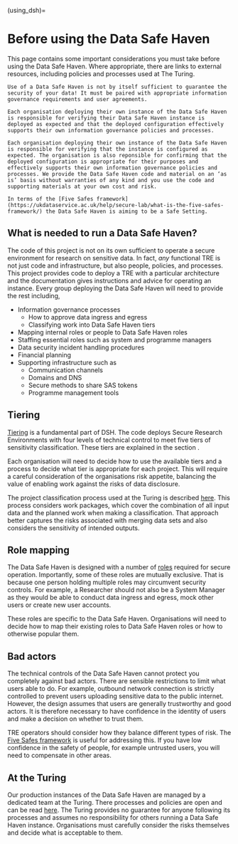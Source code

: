 (using_dsh)=

# Before using the Data Safe Haven

This page contains some important considerations you must take before using the Data Safe Haven.
Where appropriate, there are links to external resources, including policies and processes used at The Turing.

```{warning}
Use of a Data Safe Haven is not by itself sufficient to guarantee the security of your data! It must be paired with appropriate information governance requirements and user agreements.
```

```{warning}
Each organisation deploying their own instance of the Data Safe Haven is responsible for verifying their Data Safe Haven instance is deployed as expected and that the deployed configuration effectively supports their own information governance policies and processes.

Each organisation deploying their own instance of the Data Safe Haven is responsible for verifying that the instance is configured as expected. The organisation is also reponsible for confirming that the deployed configuration is appropriate for their purposes and effectively supports their own information governance policies and processes. We provide the Data Safe Haven code and material on an ‘as is’ basis without warranties of any kind and you use the code and supporting materials at your own cost and risk.
```

```{tip}
In terms of the [Five Safes framework](https://ukdataservice.ac.uk/help/secure-lab/what-is-the-five-safes-framework/) the Data Safe Haven is aiming to be a Safe Setting.
```

## What is needed to run a Data Safe Haven?

The code of this project is not on its own sufficient to operate a secure environment for research on sensitive data.
In fact, _any_ functional TRE is not just code and infrastructure, but also people, policies, and processes.
This project provides code to deploy a TRE with a particular architecture and the documentation gives instructions and advice for operating an instance.
Every group deploying the Data Safe Haven will need to provide the rest including,

- Information governance processes
    - How to approve data ingress and egress
    - Classifying work into Data Safe Haven tiers
- Mapping internal roles or people to Data Safe Haven roles
- Staffing essential roles such as system and programme managers
- Data security incident handling procedures
- Financial planning
- Supporting infrastructure such as
    - Communication channels
    - Domains and DNS
    - Secure methods to share SAS tokens
    - Programme management tools

## Tiering

[Tiering](sensitivity_tiers.md) is a fundamental part of DSH.
The code deploys Secure Research Environments with four levels of technical control to meet five tiers of sensitivity classification.
These tiers are explained in the section [](design_security_objectives).

Each organisation will need to decide how to use the available tiers and a process to decide what tier is appropriate for each project.
This will require a careful consideration of the organisations risk appetite, balancing the value of enabling work against the risks of data disclosure.

The project classification process used at the Turing is described [here](https://alan-turing-institute.github.io/trusted-research/tasks/setting_up_tre/project_initialisation/project_classification.html).
This process considers work packages, which cover the combination of all input data and the planned work when making a classification.
That approach better captures the risks associated with merging data sets and also considers the sensitivity of intended outputs.

## Role mapping

The Data Safe Haven is designed with a number of [roles](roles) required for secure operation.
Importantly, some of these roles are mutually exclusive.
That is because one person holding multiple roles may circumvent security controls.
For example, a Researcher should not also be a System Manager as they would be able to conduct data ingress and egress, mock other users or create new user accounts.

These roles are specific to the Data Safe Haven.
Organisations will need to decide how to map their existing roles to Data Safe Haven roles or how to otherwise popular them.

## Bad actors

The technical controls of the Data Safe Haven cannot protect you completely against bad actors.
There are sensible restrictions to limit what users able to do.
For example, outbound network connection is strictly controlled to prevent users uploading sensitive data to the public internet.
However, the design assumes that users are generally trustworthy and good actors.
It is therefore necessary to have confidence in the identity of users and make a decision on whether to trust them.

TRE operators should consider how they balance different types of risk.
The [Five Safes framework](https://ukdataservice.ac.uk/help/secure-lab/what-is-the-five-safes-framework/) is useful for addressing this.
If you have low confidence in the safety of people, for example untrusted users, you will need to compensate in other areas.

## At the Turing

Our production instances of the Data Safe Haven are managed by a dedicated team at the Turing.
There processes and policies are open and can be read [here](https://alan-turing-institute.github.io/trusted-research).
The Turing provides no guarantee for anyone following its processes and assumes no responsibility for others running a Data Safe Haven instance.
Organisations must carefully consider the risks themselves and decide what is acceptable to them.
